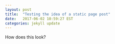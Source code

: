 ```yaml
---
layout: post
title:  "Testing the idea of a static page post"
date:   2017-06-02 10:59:27 EST
categories: jekyll update
---
```


How does this look?
